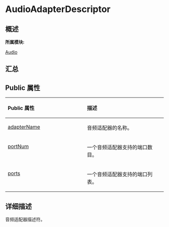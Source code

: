 # AudioAdapterDescriptor<a name="ZH-CN_TOPIC_0000001290561148"></a>

## **概述**<a name="section1949814855083931"></a>

**所属模块:**

[Audio](_audio.md)

## **汇总**<a name="section1118767272083931"></a>

## Public 属性<a name="pub-attribs"></a>

<a name="table384032960083931"></a>
<table><thead align="left"><tr id="row1184069244083931"><th class="cellrowborder" valign="top" width="50%" id="mcps1.1.3.1.1"><p id="p2078616228083931"><a name="p2078616228083931"></a><a name="p2078616228083931"></a>Public 属性</p>
</th>
<th class="cellrowborder" valign="top" width="50%" id="mcps1.1.3.1.2"><p id="p581350436083931"><a name="p581350436083931"></a><a name="p581350436083931"></a>描述</p>
</th>
</tr>
</thead>
<tbody><tr id="row1075105623083931"><td class="cellrowborder" valign="top" width="50%" headers="mcps1.1.3.1.1 "><p id="p122074657083931"><a name="p122074657083931"></a><a name="p122074657083931"></a><a href="_audio.md#gadbe46bc7d9b4c20c409e30942ad794cf">adapterName</a></p>
</td>
<td class="cellrowborder" valign="top" width="50%" headers="mcps1.1.3.1.2 "><p id="entry1842541084083931p0"><a name="entry1842541084083931p0"></a><a name="entry1842541084083931p0"></a>音频适配器的名称。</p>
</td>
</tr>
<tr id="row1595385401083931"><td class="cellrowborder" valign="top" width="50%" headers="mcps1.1.3.1.1 "><p id="p2039350444083931"><a name="p2039350444083931"></a><a name="p2039350444083931"></a><a href="_audio.md#ga8342c93ae2a5ab8d5aa2480c03bfe483">portNum</a></p>
</td>
<td class="cellrowborder" valign="top" width="50%" headers="mcps1.1.3.1.2 "><p id="entry505138025083931p0"><a name="entry505138025083931p0"></a><a name="entry505138025083931p0"></a>一个音频适配器支持的端口数目。</p>
</td>
</tr>
<tr id="row398006114083931"><td class="cellrowborder" valign="top" width="50%" headers="mcps1.1.3.1.1 "><p id="p1476150328083931"><a name="p1476150328083931"></a><a name="p1476150328083931"></a><a href="_audio.md#ga64d0c55b881fb0a3bc15b2fecea86f24">ports</a></p>
</td>
<td class="cellrowborder" valign="top" width="50%" headers="mcps1.1.3.1.2 "><p id="entry2073433058083931p0"><a name="entry2073433058083931p0"></a><a name="entry2073433058083931p0"></a>一个音频适配器支持的端口列表。</p>
</td>
</tr>
</tbody>
</table>

## **详细描述**<a name="section243375245083931"></a>

音频适配器描述符。

